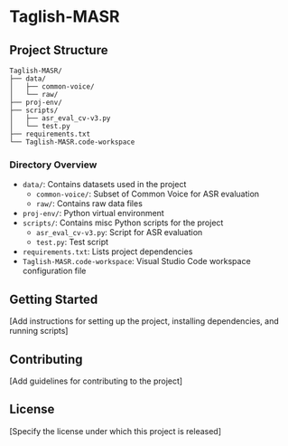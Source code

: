 # Taglish-MASR

## Project Structure

```
Taglish-MASR/
├── data/
│   ├── common-voice/
│   └── raw/
├── proj-env/
├── scripts/
│   ├── asr_eval_cv-v3.py
│   └── test.py
├── requirements.txt
└── Taglish-MASR.code-workspace
```

### Directory Overview

- `data/`: Contains datasets used in the project
  - `common-voice/`: Subset of Common Voice for ASR evaluation
  - `raw/`: Contains raw data files
- `proj-env/`: Python virtual environment
- `scripts/`: Contains misc Python scripts for the project
  - `asr_eval_cv-v3.py`: Script for ASR evaluation
  - `test.py`: Test script
- `requirements.txt`: Lists project dependencies
- `Taglish-MASR.code-workspace`: Visual Studio Code workspace configuration file

## Getting Started

[Add instructions for setting up the project, installing dependencies, and running scripts]

## Contributing

[Add guidelines for contributing to the project]

## License

[Specify the license under which this project is released]